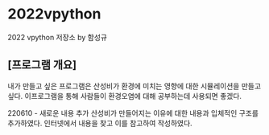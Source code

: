 # 2022vpython
2022 vpython 저장소 by 함성규
## [프로그램 개요]
내가 만들고 싶은 프로그램은 산성비가 환경에 미치는 영향에 대한 시뮬레이션을 만들고 싶다. 이프로그램을 통해 사람들이 환경오염에 대해 공부하는데 사용되면 좋겠다.


220610 - 새로운 내용 추가
산성비가 만들어지는 이유에 대한 내용과 입체적인 구조를 추가하였다. 인터넷에서 내용을 찾고 이를 참고하여 작성하였다.
